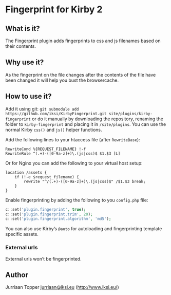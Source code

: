 # Fingerprint for Kirby 2

## What is it?

The Fingerprint plugin adds fingerprints to css and js filenames based on their contents.

## Why use it?

As the fingerprint on the file changes after the contents of the file have been changed it will help you bust the browsercache.

## How to use it?

Add it using git: `git submodule add https://github.com/iksi/KirbyFingerprint.git site/plugins/kirby-fingerprint` or do it manually by downloading the repository, renaming the folder to `kirby-fingerprint` and placing it in `/site/plugins`. You can use the normal Kirby `css()` and `js()` helper functions.

Add the following lines to your htaccess file (after `RewriteBase`):

```
RewriteCond %{REQUEST_FILENAME} !-f
RewriteRule ^(.+)-([0-9a-z]+)\.(js|css)$ $1.$3 [L]
```

Or for Nginx you can add the following to your virtual host setup:

```
location /assets {
    if (!-e $request_filename) {
        rewrite "^/(.+)-([0-9a-z]+)\.(js|css)$" /$1.$3 break;
    }
}
```

Enable fingerprinting by adding the following to you `config.php` file:

```PHP
c::set('plugin.fingerprint', true);
c::set('plugin.fingerprint.trim', 20);
c::set('plugin.fingerprint.algorithm', 'md5');
```

You can also use Kirby’s `@auto` for autoloading and fingerprinting template specific assets.

### External urls

External urls won’t be fingerprinted.

## Author

Jurriaan Topper <jurriaan@iksi.eu> (http://www.iksi.eu/)
